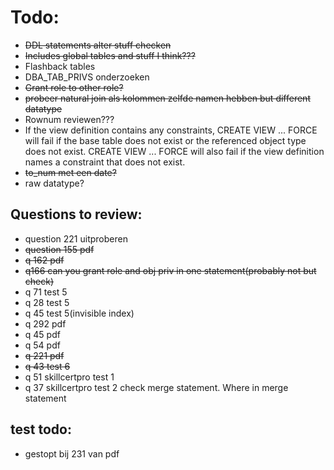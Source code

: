# Todo:
  -  ~~DDL statements alter stuff checken~~
  - ~~Includes global tables and stuff I think???~~
  - Flashback tables
  - DBA_TAB_PRIVS onderzoeken
  - ~~Grant role to other role?~~
  - ~~probeer natural join als kolommen zelfde namen hebben but different datatype~~
  - Rownum reviewen???
  - If the view definition contains any constraints, CREATE VIEW ... FORCE will fail if the base table does not exist or the referenced object type does not exist. CREATE VIEW ... FORCE will also fail if the view definition names a constraint that does not exist.
  - ~~to_num met een date?~~
  - raw datatype?
  


  ## Questions to review:
  - question 221 uitproberen
  - ~~question 155 pdf~~
  - ~~q 162 pdf~~
  - ~~q166 can you grant role and obj priv in one statement(probably not but check)~~
  - q 71 test 5
  - q 28 test 5 
  - q 45 test 5(invisible index)
  - q 292 pdf
  - q 45 pdf
  - q 54 pdf
  - ~~q 221 pdf~~
  - ~~q 43 test 6~~
  - q 51 skillcertpro test 1
  - q 37 skillcertpro test 2 check merge statement. Where in merge statement





  ## test todo:
  - gestopt bij 231 van pdf